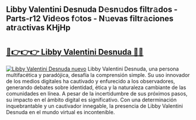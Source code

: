 ## Libby Valentini Desnuda D𝚎sn𝚞dos filtr𝚊dos - Parts-r12 Vid𝚎os f𝚘tos - N𝚞evas filtr𝚊ciones atr𝚊ctivas KHjHp

# <h2><a href="http://mbdmt2k.tromn.icu/?c=Libby+Valentini+Desnuda">🔗👉👉👉 Libby Valentini Desnuda 🔗🔗</a></h2>

[![Libby Valentini Desnuda nuevo](https://i.imgur.com/pEAQMta.gif)](http://mbdmt2k.tromn.icu/?c=Libby+Valentini+Desnuda)
Libby Valentini Desnuda, una persona multifacética y paradójica, desafía la comprensión simple. Su uso innovador de los medios digitales ha cautivado y enfurecido a los observadores, generando debates sobre identidad, ética y la naturaleza cambiante de las comunidades en línea. A pesar de la incertidumbre de sus próximos pasos, su impacto en el ámbito digital es significativo. Con una determinación inquebrantable y un cautivador innegable, la presencia de Libby Valentini Desnuda en el mundo virtual es incontenible.
